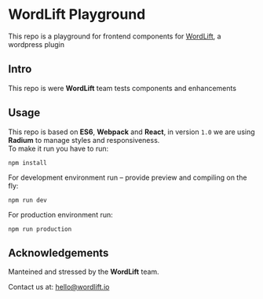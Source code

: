 # WordLift Playground

This repo is a playground for frontend components for [WordLift](https://github.com/insideout10/wordlift-plugin), a wordpress plugin

## Intro

This repo is were **WordLift** team tests components and enhancements

## Usage

This repo is based on **ES6**, **Webpack** and **React**, in version `1.0` we are using **Radium** to manage styles and responsiveness.<br>
To make it run you have to run:

```
npm install
```

For development environment run – provide preview and compiling on the fly:

```
npm run dev
```

For production environment run:

```
npm run production
```

## Acknowledgements

Manteined and stressed by the **WordLift** team.

Contact us at: <hello@wordlift.io>

